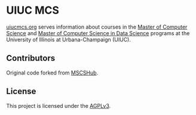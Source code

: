 # UIUC MCS

[uiucmcs.org](https://uiucmcs.org) serves information about courses in the [Master of Computer Science](https://cs.illinois.edu/academics/graduate/professional-mcs/online-master-computer-science) and [Master of Computer Science in Data Science](https://cs.illinois.edu/academics/graduate/professional-mcs/online-master-computer-science-data-science) programs at the University of Illinois at Urbana-Champaign (UIUC).

## Contributors

Original code forked from [MSCSHub](https://github.com/MSCSHub/MSCSHub).

## License

This project is licensed under the [AGPLv3](https://www.gnu.org/licenses/agpl-3.0.html).
